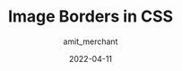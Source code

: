 ---
author: amit_merchant
date: 2022-04-11
draft: true
tags:
  - css
  - images
target_url: https://www.amitmerchant.com/image-borders-in-css/
title: Image Borders in CSS
---